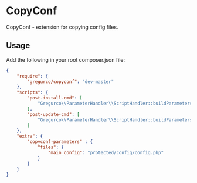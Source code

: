 CopyConf
===========

CopyConf - extension for copying config files.

## Usage

Add the following in your root composer.json file:
```json
{
    "require": {
        "gregurco/copyconf": "dev-master"
    },
    "scripts": {
        "post-install-cmd": [
            "Gregurco\\ParameterHandler\\ScriptHandler::buildParameters"
        ],
        "post-update-cmd": [
            "Gregurco\\ParameterHandler\\ScriptHandler::buildParameters"
        ]
    },
    "extra": {
        "copyconf-parameters" : {
            "files": {
                "main_config": "protected/config/config.php"
            }
        }
    }
}
```
